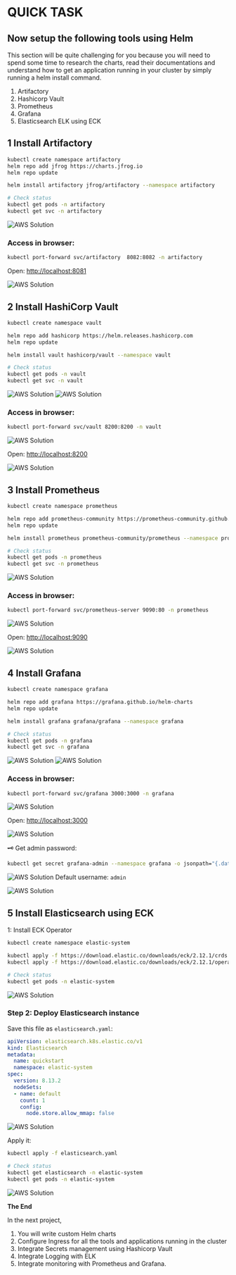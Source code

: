 
# QUICK TASK

## Now setup the following tools using Helm

This section will be quite challenging for you because you will need to spend some time to research the charts, read their documentations and understand how to get an application running in your cluster by simply running a helm install command.

1. Artifactory
2. Hashicorp Vault
3. Prometheus
4. Grafana
5. Elasticsearch ELK using ECK

## 1️ Install Artifactory

```bash
kubectl create namespace artifactory
helm repo add jfrog https://charts.jfrog.io
helm repo update

helm install artifactory jfrog/artifactory --namespace artifactory

# Check status
kubectl get pods -n artifactory
kubectl get svc -n artifactory
```

![AWS Solution](./self_study/images/art.png)

### Access in browser:

```bash
kubectl port-forward svc/artifactory  8082:8082 -n artifactory
```

Open: [http://localhost:8081](http://localhost:8081)

![AWS Solution](./self_study/images/jfa.png)

## 2 Install HashiCorp Vault

```bash
kubectl create namespace vault

helm repo add hashicorp https://helm.releases.hashicorp.com
helm repo update

helm install vault hashicorp/vault --namespace vault

# Check status
kubectl get pods -n vault
kubectl get svc -n vault
```
![AWS Solution](./self_study/images/helma.png)
![AWS Solution](./self_study/images/helmb.png)
### Access in browser:

```bash
kubectl port-forward svc/vault 8200:8200 -n vault
```
![AWS Solution](./self_study/images/vab.png)

Open: [http://localhost:8200](http://localhost:8200)

![AWS Solution](./self_study/images/vaa.png)

## 3 Install Prometheus

```bash
kubectl create namespace prometheus

helm repo add prometheus-community https://prometheus-community.github.io/helm-charts
helm repo update

helm install prometheus prometheus-community/prometheus --namespace prometheus

# Check status
kubectl get pods -n prometheus
kubectl get svc -n prometheus
```
![AWS Solution](./self_study/images/prom.png)

### Access in browser:

```bash
kubectl port-forward svc/prometheus-server 9090:80 -n prometheus
```
![AWS Solution](./self_study/images/qua.png)

Open: [http://localhost:9090](http://localhost:9090)

![AWS Solution](./self_study/images/que.png)


## 4 Install Grafana

```bash
kubectl create namespace grafana

helm repo add grafana https://grafana.github.io/helm-charts
helm repo update

helm install grafana grafana/grafana --namespace grafana

# Check status
kubectl get pods -n grafana
kubectl get svc -n grafana
```
![AWS Solution](./self_study/images/gra.png)
![AWS Solution](./self_study/images/gra1.png)

### Access in browser:

```bash
kubectl port-forward svc/grafana 3000:3000 -n grafana
```
![AWS Solution](./self_study/images/gra2.png)

Open: [http://localhost:3000](http://localhost:3000)

![AWS Solution](./self_study/images/gra3.png)

🗝️ Get admin password:

```bash
kubectl get secret grafana-admin --namespace grafana -o jsonpath="{.data.GF_SECURITY_ADMIN_PASSWORD}" | base64 -d 
```
![AWS Solution](./self_study/images/gra4.png)
Default username: `admin`

![AWS Solution](./self_study/images/gra5.png)

## 5 Install Elasticsearch using ECK

1: Install ECK Operator

```bash
kubectl create namespace elastic-system

kubectl apply -f https://download.elastic.co/downloads/eck/2.12.1/crds.yaml
kubectl apply -f https://download.elastic.co/downloads/eck/2.12.1/operator.yaml

# Check status
kubectl get pods -n elastic-system
```
![AWS Solution](./self_study/images/ela.png)

### Step 2: Deploy Elasticsearch instance

Save this file as `elasticsearch.yaml`:

```yaml
apiVersion: elasticsearch.k8s.elastic.co/v1
kind: Elasticsearch
metadata:
  name: quickstart
  namespace: elastic-system
spec:
  version: 8.13.2
  nodeSets:
  - name: default
    count: 1
    config:
      node.store.allow_mmap: false
```
![AWS Solution](./self_study/images/ela1.png)

Apply it:

```bash
kubectl apply -f elasticsearch.yaml

# Check status
kubectl get elasticsearch -n elastic-system
kubectl get pods -n elastic-system
```
![AWS Solution](./self_study/images/ela2.png)

__The End__

In the next project,

1. You will write custom Helm charts
2. Configure Ingress for all the tools and applications running in the cluster
3. Integrate Secrets management using Hashicorp Vault
4. Integrate Logging with ELK
5. Integrate monitoring with Prometheus and Grafana.


